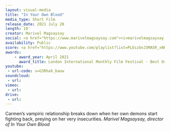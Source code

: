 ```yaml
---
layout: visual-media
title: "In Your Own Blood"
media_type: Short Film
release_date: 2021 July 20
length: 10'
creator: Marivel Magsaysay
social: <a href="https://www.marivelmagsaysay.com"><i>marivelmagsaysay.com</i></a>
availability: Public
score: <a href="https://www.youtube.com/playlist?list=PLEszbnJ3MA5R_xNKoT8RynqcOiCX39J17"><i>Available Here</i></a>
awards:
    - award_year: April 2021
      award_title: London International Monthly Film Festival - Best Original Score
youtube:
 - url-code: v=G3RhaX_baow
soundcloud: 
 - url:
vimeo:
 - url:
drive:
 - url:
---
```


<span class="teaser">Carmen’s vampiric relationship breaks down when her own demons start fighting back, preying on her very insecurities.</span>
<cite>Marivel Magsaysay, director of _In Your Own Blood_</cite>
